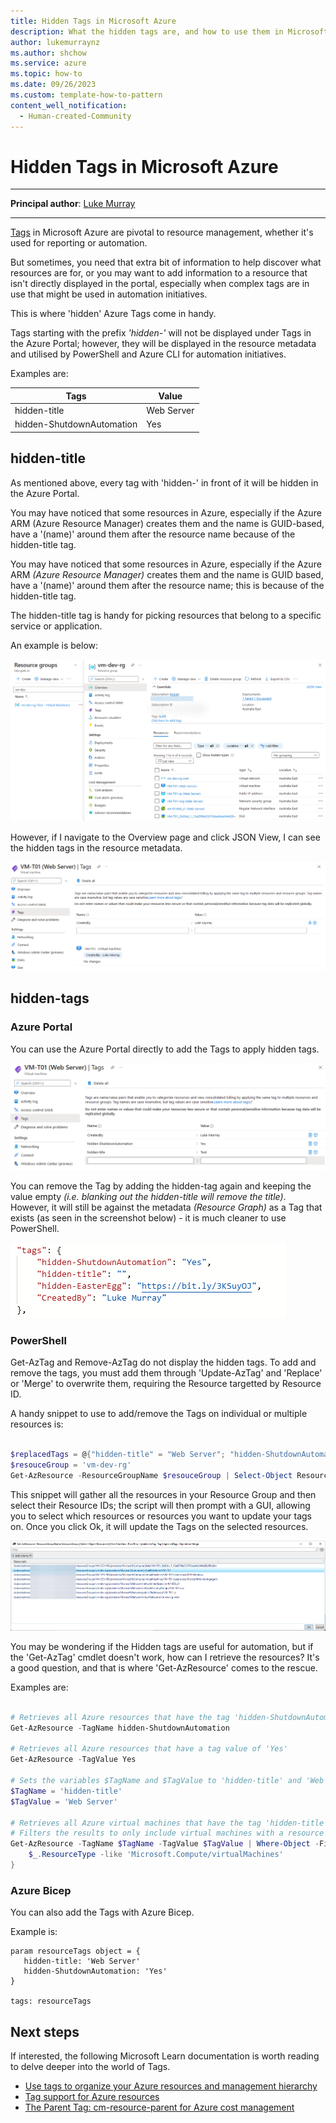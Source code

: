 ```yaml
---
title: Hidden Tags in Microsoft Azure
description: What the hidden tags are, and how to use them in Microsoft Azure
author: lukemurraynz 
ms.author: shchow 
ms.service: azure
ms.topic: how-to 
ms.date: 09/26/2023
ms.custom: template-how-to-pattern 
content_well_notification: 
  - Human-created-Community
---
```


# Hidden Tags in Microsoft Azure

---

**Principal author**: [Luke Murray](https://learn.microsoft.com/users/lukemurraynz/?WT.mc_id=AZ-MVP-5004796)

---

[Tags](https://learn.microsoft.com/azure/azure-resource-manager/management/tag-resources?tabs=json&WT.mc_id=AZ-MVP-5004796 "Use tags to organize your Azure resources and management hierarchy") in Microsoft Azure are pivotal to resource management, whether it's used for reporting or automation.

But sometimes, you need that extra bit of information to help discover what resources are for, or you may want to add information to a resource that isn't directly displayed in the portal, especially when complex tags are in use that might be used in automation initiatives.

This is where 'hidden' Azure Tags come in handy.

Tags starting with the prefix _'hidden-'_ will not be displayed under Tags in the Azure Portal; however, they will be displayed in the resource metadata and utilised by PowerShell and Azure CLI for automation initiatives.

Examples are:

| Tags | Value |
| --- | --- |
| hidden-title | Web Server |
| hidden-ShutdownAutomation | Yes |

## hidden-title

As mentioned above, every tag with 'hidden-' in front of it will be hidden in the Azure Portal.

You may have noticed that some resources in Azure, especially if the Azure ARM (Azure Resource Manager) creates them and the name is GUID-based, have a '(name)' around them after the resource name because of the hidden-title tag.

You may have noticed that some resources in Azure, especially if the Azure ARM _(Azure Resource Manager)_ creates them and the name is GUID based, have a '(name)' around them after the resource name; this is because of the hidden-title tag.

The hidden-title tag is handy for picking resources that belong to a specific service or application.

An example is below:

![Azure Portal - Hidden Title Tag](../media/hidden-tags-azure/azureportal_hiddentitle.png  "Azure Portal - Hidden Title Tag")

However, if I navigate to the Overview page and click JSON View, I can see the hidden tags in the resource metadata.

![Azure Portal - Resource Tags](../media/hidden-tags-azure/azureportal-hiddentitle-vmtags.png "Azure Portal - Resource Tags")

## hidden-tags

### Azure Portal

You can use the Azure Portal directly to add the Tags to apply hidden tags.

![Azure Portal - Add Tags](../media/hidden-tags-azure/azureportal_hiddentagsadd.png "Azure Portal - Add Tags")

You can remove the Tag by adding the hidden-tag again and keeping the value empty _(i.e. blanking out the hidden-title will remove the title)_. However, it will still be against the metadata _(Resource Graph)_ as a Tag that exists (as seen in the screenshot below) - it is much cleaner to use PowerShell.

![Azure - Resource Tags](../media/hidden-tags-azure/azureportal_hiddentagsremove.png "Azure - Resource Tags")

### PowerShell

Get-AzTag and Remove-AzTag do not display the hidden tags. To add and remove the tags, you must add them through 'Update-AzTag' and 'Replace' or 'Merge' to overwrite them, requiring the Resource targetted by Resource ID.

A handy snippet to use to add/remove the Tags on individual or multiple resources is:

``` PowerShell

$replacedTags = @{"hidden-title" = "Web Server"; "hidden-ShutdownAutomation" = "Yes"}
$resouceGroup = 'vm-dev-rg'
Get-AzResource -ResourceGroupName $resouceGroup | Select-Object ResourceId | Out-GridView -PassThru | Update-AzTag -Tag $replacedTags -Operation Merge

```
This snippet will gather all the resources in your Resource Group and then select their Resource IDs; the script will then prompt with a GUI, allowing you to select which resources or resources you want to update your tags on. Once you click Ok, it will update the Tags on the selected resources.

![PowerShell - Add Azure Tags](../media/hidden-tags-azure/powershell_hiddentagsadd.png "PowerShell - Add Azure Tags")

You may be wondering if the Hidden tags are useful for automation, but if the 'Get-AzTag' cmdlet doesn't work, how can I retrieve the resources? It's a good question, and that is where 'Get-AzResource' comes to the rescue.

Examples are:

``` PowerShell

# Retrieves all Azure resources that have the tag 'hidden-ShutdownAutomation'
Get-AzResource -TagName hidden-ShutdownAutomation

# Retrieves all Azure resources that have a tag value of 'Yes'
Get-AzResource -TagValue Yes

# Sets the variables $TagName and $TagValue to 'hidden-title' and 'Web Server', respectively
$TagName = 'hidden-title'
$TagValue = 'Web Server'

# Retrieves all Azure virtual machines that have the tag 'hidden-title' with a value of 'Web Server'.
# Filters the results to only include virtual machines with a resource type of 'Microsoft.Compute/virtualMachines'
Get-AzResource -TagName $TagName -TagValue $TagValue | Where-Object -FilterScript {
    $_.ResourceType -like 'Microsoft.Compute/virtualMachines' 
}

```

### Azure Bicep

You can also add the Tags with Azure Bicep.

Example is:

```
param resourceTags object = {
   hidden-title: 'Web Server'
   hidden-ShutdownAutomation: 'Yes'
}

tags: resourceTags
```

## Next steps

If interested, the following Microsoft Learn documentation is worth reading to delve deeper into the world of Tags.

* [Use tags to organize your Azure resources and management hierarchy](https://learn.microsoft.com/azure/azure-resource-manager/management/tag-resources?WT.mc_id=AZ-MVP-5004796)
* [Tag support for Azure resources](https://learn.microsoft.com/azure/azure-resource-manager/management/tag-support?WT.mc_id=AZ-MVP-5004796)
* [The Parent Tag: cm-resource-parent for Azure cost management](https://techcommunity.microsoft.com/t5/itops-talk-blog/the-parent-tag-cm-resource-parent-for-azure-cost-management/ba-p/3727771?WT.mc_id=AZ-MVP-5004796)
